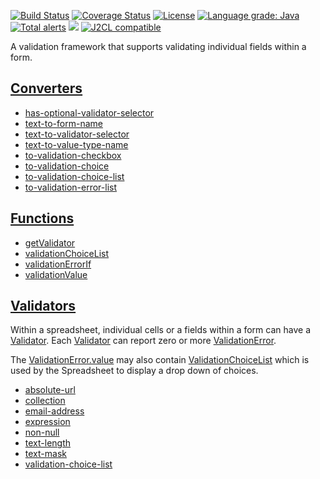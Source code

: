 [![Build Status](https://github.com/mP1/walkingkooka-validation/actions/workflows/build.yaml/badge.svg)](https://github.com/mP1/walkingkooka-validation/actions/workflows/build.yaml/badge.svg)
[![Coverage Status](https://coveralls.io/repos/github/mP1/walkingkooka-validation/badge.svg?branch=master)](https://coveralls.io/repos/github/mP1/walkingkooka-validation?branch=master)
[![License](https://img.shields.io/badge/License-Apache%202.0-blue.svg)](https://opensource.org/licenses/Apache-2.0)
[![Language grade: Java](https://img.shields.io/lgtm/grade/java/g/mP1/walkingkooka-validation.svg?logo=lgtm&logoWidth=18)](https://lgtm.com/projects/g/mP1/walkingkooka-validation/context:java)
[![Total alerts](https://img.shields.io/lgtm/alerts/g/mP1/walkingkooka-validation.svg?logo=lgtm&logoWidth=18)](https://lgtm.com/projects/g/mP1/walkingkooka-validation/alerts/)
![](https://tokei.rs/b1/github/mP1/walkingkooka-validation)
[![J2CL compatible](https://img.shields.io/badge/J2CL-compatible-brightgreen.svg)](https://github.com/mP1/j2cl-central)

A validation framework that supports validating individual fields within a form.

## [Converters](https://github.com/mP1/walkingkooka-convert/blob/master/src/main/java/walkingkooka/convert/Converter.java)

- [has-optional-validator-selector](https://github.com/mP1/walkingkooka-validation/blob/master/src/main/java/walkingkooka/validation/convert/ValidationConverterHasOptionalValidatorSelector.java)
- [text-to-form-name](https://github.com/mP1/walkingkooka-validation/blob/master/src/main/java/walkingkooka/validation/convert/ValidationConverterTextToFormName.java)
- [text-to-validator-selector](https://github.com/mP1/walkingkooka-validation/blob/master/src/main/java/walkingkooka/validation/convert/ValidationConverterTextToValidatorSelector.java)
- [text-to-value-type-name](https://github.com/mP1/walkingkooka-validation/blob/master/src/main/java/walkingkooka/validation/convert/ValidationConverterTextToValueTypeName.java)
- [to-validation-checkbox](https://github.com/mP1/walkingkooka-validation/blob/master/src/main/java/walkingkooka/validation/convert/ValidationConverterValidaationCheckbox.java)
- [to-validation-choice](https://github.com/mP1/walkingkooka-validation/blob/master/src/main/java/walkingkooka/validation/convert/ValidationConverterToValidationChoice.java)
- [to-validation-choice-list](https://github.com/mP1/walkingkooka-validation/blob/master/src/main/java/walkingkooka/validation/convert/ValidationConverterValidationChoiceList.java)
- [to-validation-error-list](https://github.com/mP1/walkingkooka-validation/blob/master/src/main/java/walkingkooka/validation/convert/ValidationConverterValidationErrorList.java)

## [Functions](https://github.com/mP1/walkingkooka-tree/blob/master/src/main/java/walkingkooka/tree/expression/function/ExpressionFunction.java)

- [getValidator](https://github.com/mP1/walkingkooka-validation/blob/master/src/main/java/walkingkooka/validation/expression/function/ValidationExpressionFunctionGetValidator.java)
- [validationChoiceList](https://github.com/mP1/walkingkooka-validation/blob/master/src/main/java/walkingkooka/validation/expression/function/ValidationExpressionFunctionValidationChoiceList.java)
- [validationErrorIf](https://github.com/mP1/walkingkooka-validation/blob/master/src/main/java/walkingkooka/validation/expression/function/ValidationExpressionFunctionValidationErrorIf.java)
- [validationValue](https://github.com/mP1/walkingkooka-validation/blob/master/src/main/java/walkingkooka/validation/expression/function/ValidationExpressionFunctionValidationValue.java)

## [Validators](https://github.com/mP1/walkingkooka-validation/blob/master/src/main/java/walkingkooka/validation/Validator.java)

Within a spreadsheet, individual cells or a fields within a form can have a [Validator](https://github.com/mP1/walkingkooka-validation/blob/master/src/main/java/walkingkooka/validation/Validator.java).
Each [Validator](https://github.com/mP1/walkingkooka-validation/blob/master/src/main/java/walkingkooka/validation/Validator.java) can report zero or more [ValidationError](https://github.com/mP1/walkingkooka-validation/blob/master/src/main/java/walkingkooka/validation/ValidationError.java).

The [ValidationError.value](https://github.com/mP1/walkingkooka-validation/blob/master/src/main/java/walkingkooka/validation/ValidationError.java) may also contain [ValidationChoiceList](https://github.com/mP1/walkingkooka-validation/blob/master/src/main/java/walkingkooka/validation/ValidationChoiceList.java)
which is used by the Spreadsheet to display a drop down of choices.

- [absolute-url](https://github.com/mP1/walkingkooka-validation/blob/master/src/main/java/walkingkooka/validation/AbsoluteUrlValidator.java)
- [collection](https://github.com/mP1/walkingkooka-validation/blob/master/src/main/javex/walkingkooka/validation/ValidatorCollection.java)
- [email-address](https://github.com/mP1/walkingkooka-validation/blob/master/src/main/java/walkingkooka/validation/EmailAddressValidator.java)
- [expression](https://github.com/mP1/walkingkooka-validation/blob/master/src/main/java/walkingkooka/validation/ExpressionValidator.java)
- [non-null](https://github.com/mP1/walkingkooka-validation/blob/master/src/main/java/walkingkooka/validation/NonNullValidator.java)
- [text-length](https://github.com/mP1/walkingkooka-validation/blob/master/src/main/java/walkingkooka/validation/TextLengthValidator.java)
- [text-mask](https://github.com/mP1/walkingkooka-validation/blob/master/src/main/java/walkingkooka/validation/TextMaskValidator.java)
- [validation-choice-list](https://github.com/mP1/walkingkooka-validation/blob/master/src/main/javex/walkingkooka/validation/ValidationChoiceListExpressionValidator.java)